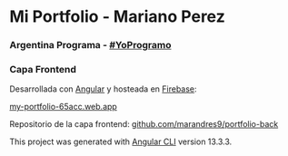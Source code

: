 # Mi Portfolio - Mariano Perez

### Argentina Programa - [#YoProgramo](http://www.yoprogramo.org.ar/)

### Capa Frontend

Desarrollada con [Angular](https://angular.io/) y hosteada en [Firebase](https://console.firebase.google.com/):

[my-portfolio-65acc.web.app](https://my-portfolio-65acc.web.app/)

Repositorio de la capa frontend: [github.com/marandres9/portfolio-back](https://github.com/marandres9/portfolio-back)



This project was generated with [Angular CLI](https://github.com/angular/angular-cli) version 13.3.3.
